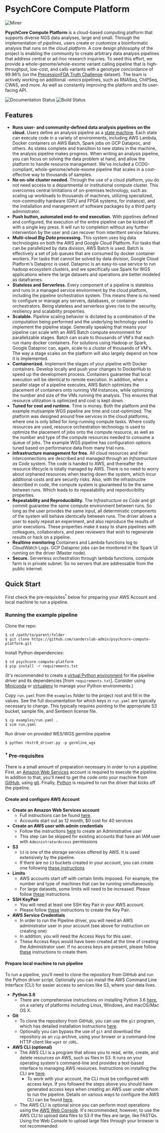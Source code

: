 # PsychCore Compute Platform #

![Miner](https://vignette.wikia.nocookie.net/fallout/images/b/bf/Earth_Mover.png/revision/latest?cb=20181106144309)

**PsychCore Compute Platform** is a cloud-based computing platform that supports diverse NGS data analyses, large and small.  Through the implementation of *pipelines*, users create or customize a bioinformatic analysis that runs on the cloud *platform*.  A core design philosophy of the project is enabling the community to create arbitrary data analysis pipelines that address central or ad-hoc research inquiries.  To seed this effort, we provide a whole-genome/whole-exome variant calling pipeline that is high-throughput, low-cost, and calls variants with a genotype concordance of 99.96% (on the [PrecessionFDA Truth Challenge](https://precision.fda.gov/challenges/truth) dataset).  The team is actively working on additional *-omics* pipelines, such as RNASeq, ChIPSeq, CWAS, and more.  As well as constantly improving the platform and its user-facing API.

![Documentation Status](https://readthedocs.org/projects/psychcore-ngs-pipeline/badge/?version=latest)
![Build Status](https://codebuild.us-east-1.amazonaws.com/badges?uuid=eyJlbmNyeXB0ZWREYXRhIjoiSGJVdjVzckFkVnlsWkZGdFVCTElvN08vMmMrRVU1TStsVmdsdk1Hc0NvYXh1Z1EvL3crVkUvbm9GZzJ3ZHhkclNOYXhBUnFBM0I3VjM4Qk95Wlk3ZDBVPSIsIml2UGFyYW1ldGVyU3BlYyI6ImtWWmNBTVU1Sk5pUnIvN2QiLCJtYXRlcmlhbFNldFNlcmlhbCI6MX0%3D&branch=master)

## Features

- **Runs user- and community-defined data analysis pipelines on the cloud.** Users define an analysis pipeline as a [state machine](https://en.wikipedia.org/wiki/Finite-state_machine). Each state can execute code in a variety of environments, including AWS Lambda, Docker containers on AWS Batch, Spark jobs on GCP Dataproc, and others. As states complete and transition to new states in the machine, the analysis pipeline makes progress.  When writing an analysis pipeline, you can focus on solving the data problem at hand, and allow the platform to handle resource management.  We've included a CCDG-compliant, whole-genome/whole-exome pipeline that scales in a cost-effective way to thousands of samples.
- **No on-site cluster needed.** Through the use of a cloud platform, you do not need access to a departmental or institutional compute cluster. This overcomes central limitations of on-premises technology, such as: scaling up workloads to thousands of machines, utilizing specialized, non-commodity hardware (GPU and FPGA systems, for instance), and the installation and management of software packages by a third party administrator.
- **Push button, automated end-to-end execution.** With pipelines defined and configured, the execution of the entire pipeline can be kicked off with a single key press. It will run to completion without any further intervention by the user and can recover from interittent service failures.
- **Multi-cloud *Big Data* processing.** This system uses big data technologies on both the AWS and Google Cloud Platform.  For tasks that can be parallelized by data division, AWS Batch is used. Batch is effectively a set of job queues that are consumed by docker container workers.  For tasks that cannot be solved by data division, Google Cloud Platform's Dataproc is used.  Dataproc is an easy-to-use service to run hadoop ecosystem clusters, and we specifically use Spark for WGS applications where the large datasets and operations are better modeled as dataframes.
- **Stateless and Serverless.** Every component of a pipeline is stateless and runs in a managed service environment by the cloud platform, including the pipeline orchestration system.  This means there is no need to configure or manage any servers, databases, or container orchestrators. Being stateless and serverless gives rise to the security, resiliency and scalability properties.
- **Scalable.** Pipeline scaling behavior is dictated by a combination of the computation being performed and the underlying technology used to implement the pipeline stage. Generally speaking that means your pipeline can scale with an AWS Batch compute environment for parallelizable stages. Batch can scale to thousands of VM's that each run many docker containers.  For solutions using Hadoop or Spark, Google Dataproc can, again, scale to a cluster of thousands of VM's.  The way a stage scales on the platform will also largely depend on how it is implemented.
- **Containerized.** Implement the stages of your pipeline with Docker containers. Develop locally and push your changes to DockerHub to speed up the development process.  Containers guarantee that local execution will be identical to remote execution.  In addition, when a parallel stage of a pipeline executes, AWS Batch optimizes the placement of containers onto running VM instances, while optimizing the number and size of the VMs running the analysis. This ensures that resource utilization is optimized and cost is kept down.
- **Tuned for cost and runtime.** Time is money. Both the platform and the example mutisample WGS pipeline are time and cost-optimized. The platform was designed around free services in the cloud platforms, where one is only billed for long-running compute tasks. Where costly resources are used, resource orchestration technology is used to optimize the placement of jobs onto the compute resource, as well as the number and type of the compute resources needed to consume a queue of jobs. The example WGS pipeline has configuration options tuned based on performance data from many trial runs.
- **Infrastructure management for free.** All cloud resources and their interconnections are described and managed through an *Infrastructure as Code* system. The code is handed to AWS, and thereafter the resource lifecycle is totally managed by AWS.  There is no need to worry about orphaned resources when tearing down the system, which incur additional costs and are security risks. Also, with the infrastructre described in code, the compute system is gauranteed to be the same between runs. Which leads to its repeatability and reporducibility properties.
- **Repeatability and Reproducibility.** The *Infrastructure as Code* and git commit guarantee the same compute environment between runs.  So long as the user provides the same input, all deterministic components of the system will behave identically between runs.  The driver allows a user to easily repeat an experiment, and also reproduce the results of prior executions.  These properties make it easy to share pipelines with colleagues, collaborators, and peer reviewers that wish to regenerate results or hack on a pipeline.
- **Realtime monitoring** Containers and Lambda functions log to CloudWatch Logs. GCP Dataproc jobs can be monitored in the Spark UI running on the driver (Master node).
- **Secure.** Serverless orchestration through lambda functions, compute farm is in private subnet. So no servers that are addressable from the public internet.

## Quick Start

First check the pre-requisites<sup>&#8224;</sup> below for preparing your AWS Account and local machine to run a pipeline.

### Running the example pipeline

Clone the repo:

```
$ cd /path/to/parent/folder
$ git clone https://github.com/sanderslab-admin/psychcore-compute-platform.git
```

Install Python dependencies:

```
$ cd psychcore-compute-platform
$ pip install -r requirements.txt
```

(It's recommended to create a [virtual Python environment](https://realpython.com/python-virtual-environments-a-primer/) for the pipeline driver and its dependencies [from `requirements.txt`]. Consider using [Miniconda](https://conda.io/en/latest/miniconda.html) or [virtualenv](https://virtualenv.pypa.io/en/latest/) to manage your Python environments.)

Copy `run.yaml` from the `examples` folder to the project root and fill in the values.  See the full documentation for which keys in `run.yaml` are typically necessary to change. This typically requires pointing to the appropriate S3 bucket, sample file, and Sentieon license file.

```
$ cp examples/run.yaml .
$ vim run.yaml
```

Run driver on provided WES/WGS germline pipeline

```
$ python rkstr8_driver.py -p germline_wgs
```

### <sup>&#8224;</sup> Pre-requisites

There is a small amount of preparation necessary in order to run a pipeline. First, an [Amazon Web Services](https://aws.amazon.com/) account is required to execute the pipeline. In addition to that, you'll need to get the code onto your machine from [GitHub](https://github.com/), using [git](https://git-scm.com/book/en/v2/Getting-Started-Installing-Git). Finally, [Python](https://www.python.org/) is required to run the driver that kicks off the pipeline.

#### Create and configure AWS Account

- **Create an Amazon Web Services account**
  - Full instructions can be found [here](https://aws.amazon.com/premiumsupport/knowledge-center/create-and-activate-aws-account/).
  - Accounts start out as 12 month, $0 cost for 40 services
- **Create an AWS user with admin credentials**
  - Follow the instructions [here](https://docs.aws.amazon.com/IAM/latest/UserGuide/getting-started_create-admin-group.html) to create an Administrative user
  - This step can be skipped for existing accounts that have an IAM user with `AdministratorAccess` permissions
- **S3**
  - `S3` is one of the storage services offered by AWS. It is used extensively by the pipeline. 
  - If there are no `S3` buckets created in your account, you can create one following [these instructions](https://docs.aws.amazon.com/quickstarts/latest/s3backup/step-1-create-bucket.html)
- **Limits**
  - AWS accounts start off with certain limits imposed. For example, the number and type of machines that can be running simultaneously. 
  - For large datasets, some limits will need to be increased. Please follow [these](https://docs.aws.amazon.com/AWSEC2/latest/UserGuide/ec2-resource-limits.html) instructions.
- **SSH KeyPair**
  - You will need at least one SSH Key Pair in your AWS account.
  - Please follow [these](https://docs.aws.amazon.com/AWSEC2/latest/UserGuide/ec2-key-pairs.html) instructions to create the Key Pair.
- **AWS Service Credentials**
  - In order to run the Pipeline driver, you will need an AWS administrator user in your account (see above for instruction on creating one)
  - In addition, you will need the Access Keys for this user.
  - These Access Keys would have been created at the time of creating the Administrator user.  If no access keys are present, please follow [these](https://docs.aws.amazon.com/IAM/latest/UserGuide/id_credentials_access-keys.html#Using_CreateAccessKey) instructions to create them.

#### Prepare local machine to run pipeline

To run a pipeline, you'll need to clone the repository from GitHub and run the Python driver script. Optionally you can install the AWS Command Line Interface (CLI) for easier access to services like S3, where your data lives. 

- **Python 3.6** 
  - There are comprehensive instructions on installing Python 3.6 [here](https://realpython.com/installing-python/), on a variety of platforms including Linux, Windows, and macOS/Mac OS X.
- **Git** 
  - To clone the repository from GitHub, you can use the `git` program, which has detailed installation instructions [here](https://www.atlassian.com/git/tutorials/install-git).
  - Optionally you can bypass the use of `git` and download the repository as an `zip` archive, using your brower or a command-line HTTP client like `wget` or `cURL`.
- **AWS CLI (optional)** 
  - The AWS CLI is a program that allows you to read, write, create, and delete resources on AWS, such as files in S3. It runs on your operating system's command-line and provides a text-based interface to managing AWS resources.  Instructions on installing the CLI are [here](https://docs.aws.amazon.com/cli/latest/userguide/cli-chap-install.html).
    - To work with your account, the CLI must be configured with access keys. If you followed the steps above you should have generated access keys when creating an AWS user under whom to run the pipeline. Details on various ways to configure the AWS CLI can be found [here](https://docs.aws.amazon.com/cli/latest/userguide/cli-chap-configure.html).
  - The AWS CLI is optional since you can perform most operations using the [AWS Web Console](https://aws.amazon.com/console/).  It's recommended, however, to use the AWS CLI to upload data files to S3 if the files are large, like FASTQs.  Using the Web Console to upload large files through your browser is not recommended.